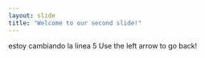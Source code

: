 ```yaml
---
layout: slide
title: "Welcome to our second slide!"
---
```

estoy cambiando la linea 5
Use the left arrow to go back!
